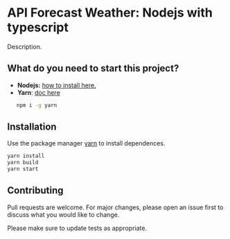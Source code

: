 # API Forecast Weather: Nodejs with typescript

Description.


## What do you need to start this project?

- **Nodejs:** [how to install here.](https://nodejs.org/en/download/)
- **Yarn**: [doc here](https://classic.yarnpkg.com/en/docs/getting-started) 
```bash 
   npm i -g yarn
```

## Installation

Use the package manager [yarn](https://classic.yarnpkg.com/en/docs/getting-started) to install dependences.

```bash
yarn install
yarn build
yarn start
```


## Contributing
Pull requests are welcome. For major changes, please open an issue first to discuss what you would like to change.

Please make sure to update tests as appropriate.
